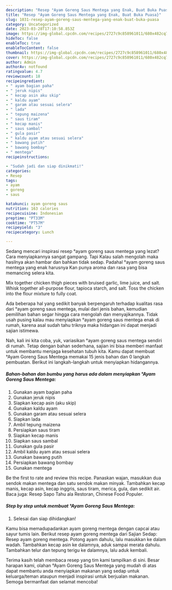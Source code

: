 ```yaml
---
description: "Resep °Ayam Goreng Saus Mentega yang Enak, Buat Buka Puasa}"
title: "Resep °Ayam Goreng Saus Mentega yang Enak, Buat Buka Puasa}"
slug: 1031-resep-ayam-goreng-saus-mentega-yang-enak-buat-buka-puasa
category: Uncategorized
date: 2023-03-28T17:10:58.853Z
image: https://img-global.cpcdn.com/recipes/2727c9c858961011/680x482cq70/ayam-goreng-saus-mentega-foto-resep-utama.jpg
hideToc: false
enableToc: true
enableTocContent: false
thumbnail: https://img-global.cpcdn.com/recipes/2727c9c858961011/680x482cq70/ayam-goreng-saus-mentega-foto-resep-utama.jpg
cover: https://img-global.cpcdn.com/recipes/2727c9c858961011/680x482cq70/ayam-goreng-saus-mentega-foto-resep-utama.jpg
author: Admin
authorAv: notfound
ratingvalue: 4.7
reviewcount: 18
recipeingredient:
- " ayam bagian paha"
- " jeruk nipis"
- " kecap asin aku skip"
- " kaldu ayam"
- " garam atau sesuai selera"
- " lada"
- " tepung maizena"
- " saus tiram"
- " kecap manis"
- " saus sambal"
- " gula pasir"
- " kaldu ayam atau sesuai selera"
- " bawang putih"
- " bawang bombay"
- " mentega"
recipeinstructions:

- "Sudah jadi dan siap dinikmati!"
categories:
- Resep
tags:
- ayam
- goreng
- saus

katakunci: ayam goreng saus 
nutrition: 163 calories
recipecuisine: Indonesian
preptime: "PT33M"
cooktime: "PT57M"
recipeyield: "3"
recipecategory: Lunch

---
```



Sedang mencari inspirasi resep °ayam goreng saus mentega yang lezat? Cara menyiapkannya sangat gampang. Tapi Kalau salah mengolah maka hasilnya akan hambar dan bahkan tidak sedap. Padahal °ayam goreng saus mentega yang enak harusnya Kan punya aroma dan rasa yang bisa memancing selera kita.


Mix together chicken thigh pieces with bruised garlic, lime juice, and salt. Whisk together all-purpose flour, tapioca starch, and salt. Toss the chicken into the flour mixture to fully coat.

Ada beberapa hal yang sedikit banyak berpengaruh terhadap kualitas rasa dari °ayam goreng saus mentega, mulai dari jenis bahan, kemudian pemilihan bahan segar hingga cara mengolah dan menyajikannya. Tidak usah pusing kalau mau menyiapkan °ayam goreng saus mentega enak di rumah, karena asal sudah tahu triknya maka hidangan ini dapat menjadi sajian istimewa.


Nah, kali ini kita coba, yuk, variasikan °ayam goreng saus mentega sendiri di rumah. Tetap dengan bahan sederhana, sajian ini bisa memberi manfaat untuk membantu menjaga kesehatan tubuh kita. Kamu dapat membuat °Ayam Goreng Saus Mentega memakai 15 jenis bahan dan 0 langkah pembuatan. Berikut ini langkah-langkah untuk menyiapkan hidangannya.

<!--inarticleads1-->

##### Bahan-bahan dan bumbu yang harus ada dalam menyiapkan °Ayam Goreng Saus Mentega:

1. Gunakan  ayam bagian paha
1. Gunakan  jeruk nipis
1. Siapkan  kecap asin (aku skip)
1. Gunakan  kaldu ayam
1. Gunakan  garam atau sesuai selera
1. Siapkan  lada
1. Ambil  tepung maizena
1. Persiapkan  saus tiram
1. Siapkan  kecap manis
1. Siapkan  saus sambal
1. Gunakan  gula pasir
1. Ambil  kaldu ayam atau sesuai selera
1. Gunakan  bawang putih
1. Persiapkan  bawang bombay
1. Gunakan  mentega


Be the first to rate and review this recipe. Panaskan wajan, masukkan dua sendok makan mentega dan satu sendok makan minyak. Tambahkan kecap manis, kecap asin, kecap inggris, saus tiram, merica, gula, dan sedikit air. Baca juga: Resep Sapo Tahu ala Restoran, Chinese Food Populer. 

<!--inarticleads2-->

##### Step by step untuk membuat °Ayam Goreng Saus Mentega:


1. Selesai dan siap dihidangkan!

Kamu bisa memadupadankan ayam goreng mentega dengan capcai atau sayur tumis lain. Berikut resep ayam goreng mentega dari Sajian Sedap: Resep ayam goreng mentega. Potong ayam dahulu, lalu masukkan ke dalam wadah. Tambahkan kecap asin ke dalamnya, aduk sampai merata dahulu. Tambahkan telur dan tepung terigu ke dalamnya, lalu aduk kembali. 

Terima kasih telah membaca resep yang tim kami tampilkan di sini. Besar harapan kami, olahan °Ayam Goreng Saus Mentega yang mudah di atas dapat membantu anda menyiapkan makanan yang sedap untuk keluarga/teman ataupun menjadi inspirasi untuk berjualan makanan. Semoga bermanfaat dan selamat mencoba!
